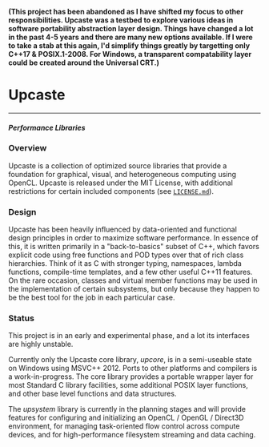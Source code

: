 **(This project has been abandoned as I have shifted my focus to other responsibilities. Upcaste was a testbed to explore various ideas in software portability abstraction layer design. Things have changed a lot in the past 4-5 years and there are many new options available. If I were to take a stab at this again, I'd simplify things greatly by targetting only C++17 & POSIX.1-2008. For Windows, a transparent compatability layer could be created around the Universal CRT.)**

# Upcaste
------------ -------------- --------------
#### *Performance Libraries*

### Overview

Upcaste is a collection of optimized source libraries that provide a foundation
for graphical, visual, and heterogeneous computing using OpenCL. Upcaste is
released under the MIT License, with additional restrictions for certain
included components (see [`LICENSE.md`](https://github.com/upcaste/upcaste/blob/master/LICENSE.md)).

### Design

Upcaste has been heavily influenced by data-oriented and functional design
principles in order to maximize software performance. In essence of this,
it is written primarily in a "back-to-basics" subset of C++, which favors
explicit code using free functions and POD types over that of rich class
hierarchies. Think of it as C with stronger typing, namespaces, lambda
functions, compile-time templates, and a few other useful C++11 features. On
the rare occasion, classes and virtual member functions may be used in the
implementation of certain subsystems, but only because they happen to be the
best tool for the job in each particular case.

### Status

This project is in an early and experimental phase, and a lot its interfaces
are highly unstable.

Currently only the Upcaste core library, *upcore*, is in a semi-useable state
on Windows using MSVC++ 2012. Ports to other platforms and compilers is a
work-in-progress. The core library provides a portable wrapper layer for most
Standard C library facilities, some additional POSIX layer functions, and
other base level functions and data structures.

The *upsystem* library is currently in the planning stages and will provide
features for configuring and initializing an OpenCL / OpenGL / Direct3D
environment, for managing task-oriented flow control across compute devices,
and for high-performance filesystem streaming and data caching.
